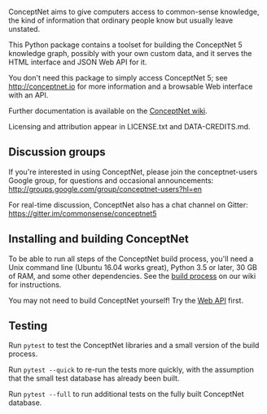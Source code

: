 ConceptNet aims to give computers access to common-sense knowledge, the kind of
information that ordinary people know but usually leave unstated.

This Python package contains a toolset for building the ConceptNet 5 knowledge
graph, possibly with your own custom data, and it serves the HTML interface and
JSON Web API for it.

You don't need this package to simply access ConceptNet 5; see
http://conceptnet.io for more information and a browsable Web interface with an
API.

Further documentation is available on the [ConceptNet wiki][].

Licensing and attribution appear in LICENSE.txt and DATA-CREDITS.md.


## Discussion groups

If you're interested in using ConceptNet, please join the conceptnet-users
Google group, for questions and occasional announcements:
http://groups.google.com/group/conceptnet-users?hl=en

For real-time discussion, ConceptNet also has a chat channel on Gitter:
https://gitter.im/commonsense/conceptnet5


## Installing and building ConceptNet

To be able to run all steps of the ConceptNet build process, you'll need a Unix
command line (Ubuntu 16.04 works great), Python 3.5 or later, 30 GB of RAM, and
some other dependencies. See the [build process][] on our wiki for instructions.

You may not need to build ConceptNet yourself! Try the [Web API][] first.

[build process]: https://github.com/commonsense/conceptnet5/wiki/Build-process
[Web API]: https://github.com/commonsense/conceptnet5/wiki/API
[ConceptNet wiki]: https://github.com/commonsense/conceptnet5/wiki


## Testing

Run `pytest` to test the ConceptNet libraries and a small version of the build
process.

Run `pytest --quick` to re-run the tests more quickly, with the assumption that
the small test database has already been built.

Run `pytest --full` to run additional tests on the fully built ConceptNet
database.

